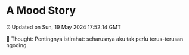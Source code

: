 # A Mood Story

⏰ Updated on Sun, 19 May 2024 17:52:14 GMT

💭 Thought: Pentingnya istirahat: seharusnya aku tak perlu terus-terusan ngoding.

